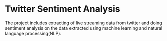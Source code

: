 # Twitter Sentiment Analysis

The project includes extracting of live streaming data from twitter and doing sentiment analysis on the data extracted using machine learning and natural language processing(NLP).
